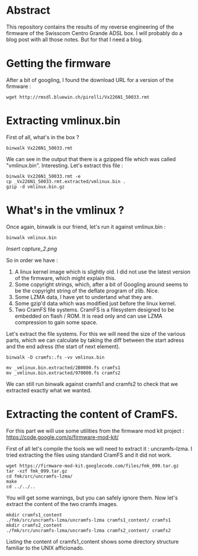 # Abstract
This repository contains the results of my reverse engineering of the firmware
of the Swisscom Centro Grande ADSL box. I will probably do a blog post with all
those notes. But for that I need a blog.

# Getting the firmware
After a bit of googling, I found the download URL for a version of the firmware :

    wget http://rmsdl.bluewin.ch/pirelli/Vx226N1_50033.rmt
 
# Extracting vmlinux.bin
First of all, what's in the box ?

    binwalk Vx226N1_50033.rmt

We can see in the output that there is a gzipped file which was called
"vmlinux.bin". Interesting. Let's extract this file :

    binwalk Vx226N1_50033.rmt -e
    cp _Vx226N1_50033.rmt.extracted/vmlinux.bin .
    gzip -d vmlinux.bin.gz

# What's in the vmlinux ?
Once again, binwalk is our friend, let's run it against vmlinux.bin :

    binwalk vmlinux.bin

*Insert capture_2.png*

So in order we have :

1. A linux kernel image which is slightly old. I did not use the latest
   version of the firmware, which might explain this.
2. Some copyright strings, which, after a bit of Googling around seems to be
   the copyright string of the deflate program of zlib. Nice. 
3. Some LZMA data, I have yet to undertand what they are.
4. Some gzip'd data which was modified just before the linux kernel.
4. Two CramFS file systems. CramFS is a filesystem designed to be embedded on
   flash / ROM. It is read only and can use LZMA compression to gain some
   space.

Let's extract the file systems. For this we will need the size of the various
parts, which we can calculate by taking the diff between the start adress and
the end adress (the start of next element).

    binwalk -D cramfs:.fs -vv vmlinux.bin

    mv _vmlinux.bin.extracted/2B0000.fs cramfs1
    mv _vmlinux.bin.extracted/970000.fs cramfs2

We can still run binwalk against cramfs1 and cramfs2 to check that we
extracted exactly what we wanted.

# Extracting the content of CramFS.
For this part we will use some utilities from the firmware mod kit project :
https://code.google.com/p/firmware-mod-kit/

First of all let's compile the tools we will need to extract it :
uncramfs-lzma. I tried extracting the files using standard CramFS and it did
not work. 

    wget https://firmware-mod-kit.googlecode.com/files/fmk_099.tar.gz
    tar -xzf fmk_099.tar.gz
    cd fmk/src/uncramfs-lzma/
    make
    cd ../../..

You will get some warnings, but you can safely ignore them. Now let's extract
the content of the two cramfs images.

    mkdir cramfs1_content
    ./fmk/src/uncramfs-lzma/uncramfs-lzma cramfs1_content/ cramfs1
    mkdir cramfs2_content
    ./fmk/src/uncramfs-lzma/uncramfs-lzma cramfs2_content/ cramfs2

Listing the content of cramfs1_content shows some directory structure familiar
to the UNIX afficionado.
